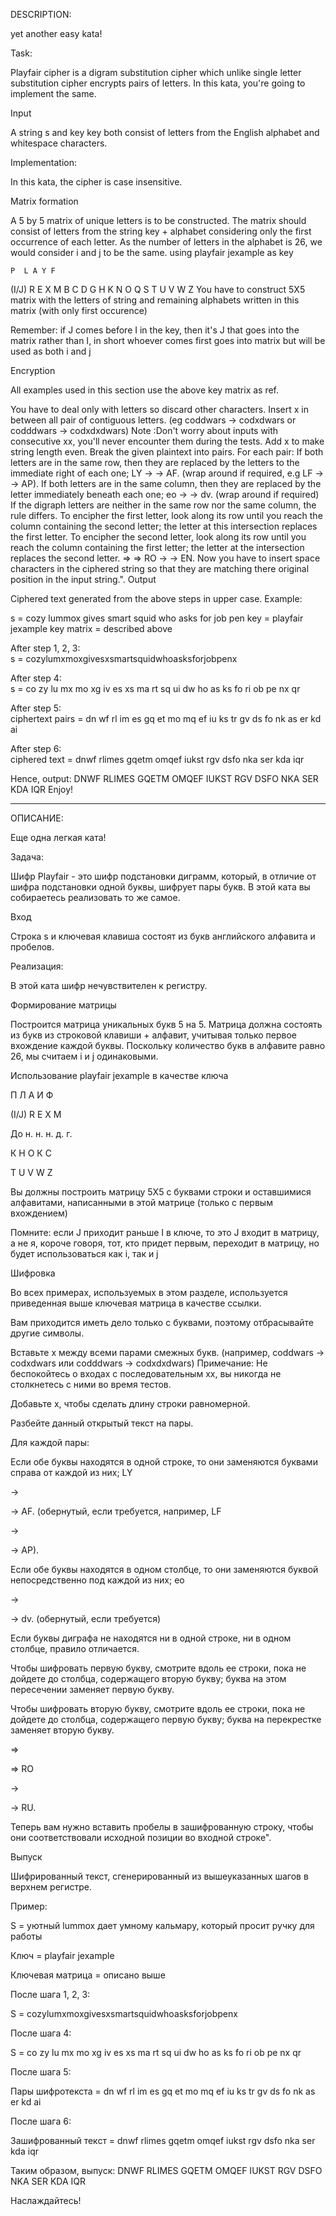 DESCRIPTION:

yet another easy kata!

Task:

Playfair cipher is a digram substitution cipher which unlike single letter substitution cipher encrypts pairs of letters. In this kata, you're going to implement the same.


Input

A string s and key key both consist of letters from the English alphabet and whitespace characters.

Implementation:

In this kata, the cipher is case insensitive.

Matrix formation

A 5 by 5 matrix of unique letters is to be constructed. The matrix should consist of letters from the string key + alphabet considering only the first occurrence of each letter. As the number of letters in the alphabet is 26, we would consider i and j to be the same.
using playfair jexample as key

    P  L A Y F
 (I/J) R E X M
    B  C D G H
    K  N O Q S
    T  U V W Z 
You have to construct 5X5 matrix with the letters of string and remaining alphabets written in this matrix (with only first occurence)

Remember: if J comes before I in the key, then it's J that goes into the matrix rather than I, in short whoever comes first goes into matrix but will be used as both i and j

Encryption

All examples used in this section use the above key matrix as ref.

You have to deal only with letters so discard other characters.
Insert x in between all pair of contiguous letters. (eg coddwars -> codxdwars or codddwars -> codxdxdwars) Note :Don't worry about inputs with consecutive xx, you'll never encounter them during the tests.
Add x to make string length even.
Break the given plaintext into pairs.
For each pair:
If both letters are in the same row, then they are replaced by the letters to the immediate right of each one; LY 
→
→ AF. (wrap around if required, e.g LF 
→
→ AP).
If both letters are in the same column, then they are replaced by the letter immediately beneath each one; eo 
→
→ dv. (wrap around if required)
If the digraph letters are neither in the same row nor the same column, the rule differs. 
To encipher the first letter, look along its row until you reach the column containing the second letter; the letter at this intersection replaces the first letter. 
To encipher the second letter, look along its row until you reach the column containing the first letter; the letter at the intersection replaces the second letter. 
⇒
⇒  RO 
→
→ EN.
Now you have to insert space characters in the ciphered string so that they are matching there original position in the input string.".
Output

Ciphered text generated from the above steps in upper case.
Example:

 s = cozy lummox gives smart squid who asks for job pen
 key = playfair jexample
 key matrix = described above
 

After step 1, 2, 3:  
  s = cozylumxmoxgivesxsmartsquidwhoasksforjobpenx

After step 4:  
  s = co zy lu mx mo xg iv es xs ma rt sq ui dw ho as ks fo ri ob pe nx qr
 
After step 5:  
  ciphertext pairs = dn wf rl im es gq et mo mq ef iu ks tr gv ds fo nk as er kd ai   
    
After step 6:    
  ciphered text = dnwf rlimes gqetm omqef iukst rgv dsfo nka ser kda iqr  
    
Hence, output: DNWF RLIMES GQETM OMQEF IUKST RGV DSFO NKA SER KDA IQR
Enjoy!


________________________________________

ОПИСАНИЕ:

Еще одна легкая ката!

Задача:

Шифр Playfair - это шифр подстановки диграмм, который, в отличие от шифра подстановки одной буквы, шифрует пары букв. В этой ката вы собираетесь реализовать то же самое.

Вход

Строка s и ключевая клавиша состоят из букв английского алфавита и пробелов.

Реализация:

В этой ката шифр нечувствителен к регистру.

Формирование матрицы

Построится матрица уникальных букв 5 на 5. Матрица должна состоять из букв из строковой клавиши + алфавит, учитывая только первое вхождение каждой буквы. Поскольку количество букв в алфавите равно 26, мы считаем i и j одинаковыми.

Использование playfair jexample в качестве ключа

П Л А И Ф

(I/J) R E X M

До н. н. н. д. г.

К Н О К С

T U V W Z

Вы должны построить матрицу 5X5 с буквами строки и оставшимися алфавитами, написанными в этой матрице (только с первым вхождением)

Помните: если J приходит раньше I в ключе, то это J входит в матрицу, а не я, короче говоря, тот, кто придет первым, переходит в матрицу, но будет использоваться как i, так и j

Шифровка

Во всех примерах, используемых в этом разделе, используется приведенная выше ключевая матрица в качестве ссылки.

Вам приходится иметь дело только с буквами, поэтому отбрасывайте другие символы.

Вставьте x между всеми парами смежных букв. (например, coddwars -> codxdwars или codddwars -> codxdxdwars) Примечание: Не беспокойтесь о входах с последовательным xx, вы никогда не столкнетесь с ними во время тестов.

Добавьте x, чтобы сделать длину строки равномерной.

Разбейте данный открытый текст на пары.

Для каждой пары:

Если обе буквы находятся в одной строке, то они заменяются буквами справа от каждой из них; LY

→

→ AF. (обернутый, если требуется, например, LF

→

→ AP).

Если обе буквы находятся в одном столбце, то они заменяются буквой непосредственно под каждой из них; eo

→

→ dv. (обернутый, если требуется)

Если буквы диграфа не находятся ни в одной строке, ни в одном столбце, правило отличается.

Чтобы шифровать первую букву, смотрите вдоль ее строки, пока не дойдете до столбца, содержащего вторую букву; буква на этом пересечении заменяет первую букву.

Чтобы шифровать вторую букву, смотрите вдоль ее строки, пока не дойдете до столбца, содержащего первую букву; буква на перекрестке заменяет вторую букву.

⇒

⇒ RO

→

→ RU.

Теперь вам нужно вставить пробелы в зашифрованную строку, чтобы они соответствовали исходной позиции во входной строке".

Выпуск

Шифрированный текст, сгенерированный из вышеуказанных шагов в верхнем регистре.

Пример:

S = уютный lummox дает умному кальмару, который просит ручку для работы

Ключ = playfair jexample

Ключевая матрица = описано выше

После шага 1, 2, 3:

S = cozylumxmoxgivesxsmartsquidwhoasksforjobpenx

После шага 4:

S = co zy lu mx mo xg iv es xs ma rt sq ui dw ho as ks fo ri ob pe nx qr

После шага 5:

Пары шифротекста = dn wf rl im es gq et mo mq ef iu ks tr gv ds fo nk as er kd ai

После шага 6:

Зашифрованный текст = dnwf rlimes gqetm omqef iukst rgv dsfo nka ser kda iqr

Таким образом, выпуск: DNWF RLIMES GQETM OMQEF IUKST RGV DSFO NKA SER KDA IQR

Наслаждайтесь!